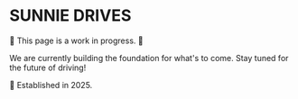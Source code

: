 # SUNNIE DRIVES

🚧 This page is a work in progress. 🚧

We are currently building the foundation for what's to come. Stay tuned for the future of driving!

🌱 Established in 2025.